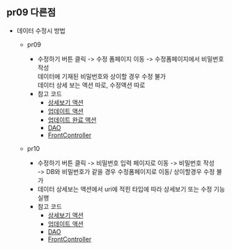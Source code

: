 ## pr09 다른점

- 데이터 수정시 방법

  - pr09

    - 수정하기 버튼 클릭 -> 수정 폼페이지 이동 -> 수정폼페이지에서 비밀번호 작성<br>
      데이터에 기재된 비밀번호와 상이할 경우 수정 불가<br>
      데이터 상세 보는 액션 따로, 수정액션 따로<br>
    - 참고 코드
      - [상세보기 액션](https://github.com/hyeah0/SmartWeb_Contents_WebApplication_developer_class/blob/main/5_web/05_jsp_databaseConnect/pr09_MEMBER10_FrontController%2CEL%2CJSTL/src/main/java/com/member/action/MemberListDetailAction.md)
      - [업데이트 액션](https://github.com/hyeah0/SmartWeb_Contents_WebApplication_developer_class/blob/main/5_web/05_jsp_databaseConnect/pr09_MEMBER10_FrontController%2CEL%2CJSTL/src/main/java/com/member/action/MemberUpdateAction.md)
      - [업데이트 완료 액션](https://github.com/hyeah0/SmartWeb_Contents_WebApplication_developer_class/blob/main/5_web/05_jsp_databaseConnect/pr09_MEMBER10_FrontController%2CEL%2CJSTL/src/main/java/com/member/action/MemberUpdateOkAction.md)
      - [DAO](https://github.com/hyeah0/SmartWeb_Contents_WebApplication_developer_class/blob/main/5_web/05_jsp_databaseConnect/pr09_MEMBER10_FrontController%2CEL%2CJSTL/src/main/java/com/member/model/MemberDAO.md)
      - [FrontController](https://github.com/hyeah0/SmartWeb_Contents_WebApplication_developer_class/blob/main/5_web/05_jsp_databaseConnect/pr09_MEMBER10_FrontController%2CEL%2CJSTL/src/main/java/com/member/controller/FrontController.md)

  - pr10
    - 수정하기 버튼 클릭 -> 비밀번호 입력 페이지로 이동 -> 비밀번호 작성 <br>
      -> DB와 비밀번호가 같을 경우 수정폼페이지로 이동/ 상이할경우 수정 불가
    - 데이터 상세보는 액션에서 uri에 적힌 타입에 따라 상세보기 또는 수정 기능 실행
    - 참고 코드
      - [상세보기 액션](https://github.com/hyeah0/SmartWeb_Contents_WebApplication_developer_class/blob/main/5_web/05_jsp_databaseConnect/pr10_BOARD_%EA%B2%8C%EC%8B%9C%ED%8C%90_%ED%8E%98%EC%9D%B4%EC%A7%95%2C%EA%B2%80%EC%83%89/src/main/java/com/board/action/BoardContentViewAction.md)
      - [업데이트 액션](https://github.com/hyeah0/SmartWeb_Contents_WebApplication_developer_class/blob/main/5_web/05_jsp_databaseConnect/pr10_BOARD_%EA%B2%8C%EC%8B%9C%ED%8C%90_%ED%8E%98%EC%9D%B4%EC%A7%95%2C%EA%B2%80%EC%83%89/src/main/java/com/board/action/BoardUpdateAction.md)
      - [DAO](https://github.com/hyeah0/SmartWeb_Contents_WebApplication_developer_class/blob/main/5_web/05_jsp_databaseConnect/pr10_BOARD_%EA%B2%8C%EC%8B%9C%ED%8C%90_%ED%8E%98%EC%9D%B4%EC%A7%95%2C%EA%B2%80%EC%83%89/src/main/java/com/board/model/BoardDAO.md)
      - [FrontController](https://github.com/hyeah0/SmartWeb_Contents_WebApplication_developer_class/blob/main/5_web/05_jsp_databaseConnect/pr10_BOARD_%EA%B2%8C%EC%8B%9C%ED%8C%90_%ED%8E%98%EC%9D%B4%EC%A7%95%2C%EA%B2%80%EC%83%89/src/main/java/com/board/controller/FrontController.md)
